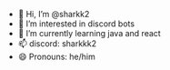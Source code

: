 - 👋 Hi, I’m @sharkk2
- 👀 I’m interested in discord bots
- 🌱 I’m currently learning java and react
- 📫 discord: sharkkk2
- 😄 Pronouns: he/him

<!---
sharkk2/sharkk2 is a ✨ special ✨ repository because its `README.md` (this file) appears on your GitHub profile.
You can click the Preview link to take a look at your changes.
--->
